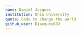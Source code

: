 ```yaml
---
name: Daniel Jacques
institution: Ohio University
quote: Code to change the world
github_user: Djacques633
---
```

